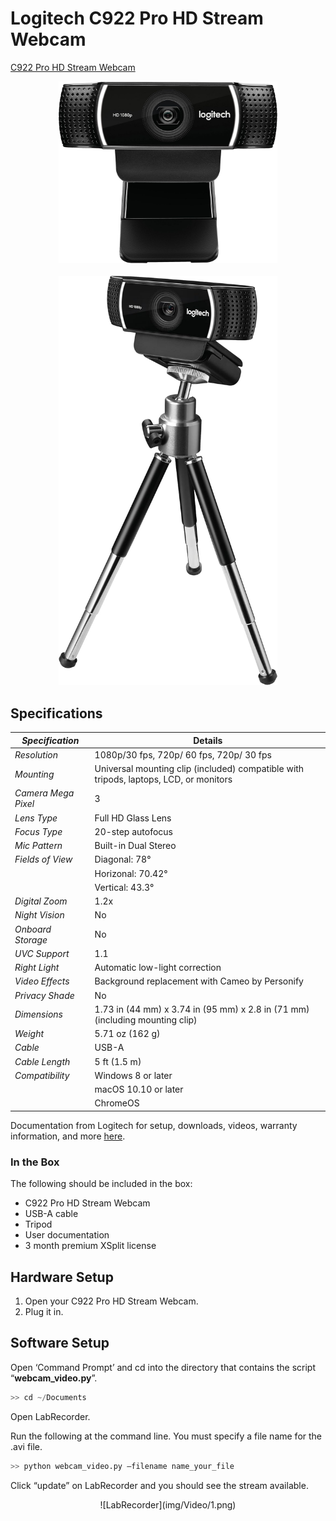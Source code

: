 # Logitech C922 Pro HD Stream Webcam

[C922 Pro HD Stream Webcam](https://www.logitech.com/en-us/products/webcams/c922-pro-stream-webcam.960-001087.html)

<center><img src="../img/Video/webcam.png" width='350px'></center>

<br>

<center><img src="../img/Video/webcam_tripod.png" width='350px'></center>

## Specifications

| _Specification_ | Details  |
|------------|-----------|
| _Resolution_| 1080p/30 fps, 720p/ 60 fps, 720p/ 30 fps |
| _Mounting_         | Universal mounting clip (included) compatible with tripods, laptops, LCD, or monitors |
| _Camera Mega Pixel_  | 3 |
| _Lens Type_ |  Full HD Glass Lens 
| _Focus Type_ |  20-step autofocus|
| _Mic Pattern_ | Built-in Dual Stereo |
|_Fields of View_ |  Diagonal: 78° |
| |  Horizonal: 70.42° |
| |  Vertical: 43.3° |
| _Digital Zoom_ | 1.2x |
| _Night Vision_ | No |
| _Onboard Storage_ | No |
| _UVC Support_ | 1.1 |
| _Right Light_| Automatic low-light correction |
| _Video Effects_ | Background replacement with Cameo by Personify |
| _Privacy Shade_ | No |
| _Dimensions_         | 1.73 in (44 mm) x 3.74 in (95 mm) x 2.8 in (71 mm) (including mounting clip) |
| _Weight_         | 5.71 oz (162 g) |
| _Cable_ | USB-A |
| _Cable Length_         | 5 ft (1.5 m) |
| _Compatibility_ | Windows 8 or later|
|  | macOS 10.10 or later| 
|  | ChromeOS|

Documentation from Logitech for setup, downloads, videos, warranty information, and more [here](https://support.logi.com/hc/en-us?webcontent=productgettingstarted&mID=12558).

### In the Box

The following should be included in the box:

- C922 Pro HD Stream Webcam
- USB-A cable
- Tripod
- User documentation
- 3 month premium XSplit license

## Hardware Setup

1. Open your C922 Pro HD Stream Webcam.
2. Plug it in.

## Software Setup

Open ‘Command Prompt’ and cd into the directory that contains the script “**webcam_video.py**”. 
``` py 
>> cd ~/Documents
```

Open LabRecorder.

Run the following at the command line. You must specify a file name for the .avi file.

``` py
>> python webcam_video.py –filename name_your_file
```

Click “update” on LabRecorder and you should see the stream available.

<center>![LabRecorder](img/Video/1.png)</center>
